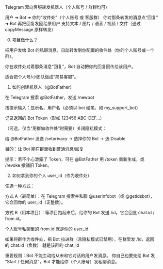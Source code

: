Telegram 双向客服转发机器人（个人账号 / 群聊均可）

用户 ➜ Bot ➜ 你的“收件处”（个人账号 或 客服群）
你对那条转发的消息点“回复” ➜ Bot 再把回复发回给原用户
支持文本 / 图片 / 语音 / 视频 / 文件（通过 copyMessage 原样转发）

0. 项目做什么？

把用户发给 Bot 的私聊消息，自动转发到你配置的收件处（你的个人账号或一个群）。

你在收件处对着那条消息“回复”，Bot 自动把你的回复回传给该用户。

适合把个人号/小团队做成“简易客服”。

1) 如何创建机器人（@BotFather）

在 Telegram 搜索 @BotFather，发送 /newbot

按提示输入：显示名、用户名（必须以 bot 结尾，如 my_support_bot）

记录返回的 Bot Token（形如 123456:ABC-DEF...）

（可选，仅当“用群做收件处”时需要）关闭隐私模式：

给 @BotFather 发送 /setprivacy → 选择你的 Bot → 选 Disable

目的：让 Bot 能在群里收到普通消息/回复

提示：若不小心泄露了 Token，可在 @BotFather 用 /token 重新生成，或 /revoke 撤销旧 Token。

2) 如何拿到你的个人 user_id（作为收件处）

任选一种方式：

方式 A（最简单）：在 Telegram 搜索并私聊 @userinfobot（或 @getidsbot），它会回你的 user_id（正整数）。

方式 B（用本项目）：等项目跑起来后，给你的 Bot 发送 /id，它会回显 chat.id / from.id。

个人账号私聊里的 from.id 就是你的 user_id

如果将群作为收件处，把 Bot 拉进群（且隐私模式已禁用），在群里发 /id，返回的 chat.id（负数） 就是该群的 chat_id

重要规则：Bot 不能主动给从未和它对话的用户发消息。
你自己也要先给 Bot 发 “Start / 任何消息”，Bot 才能给你（个人账号）发私聊消息。
